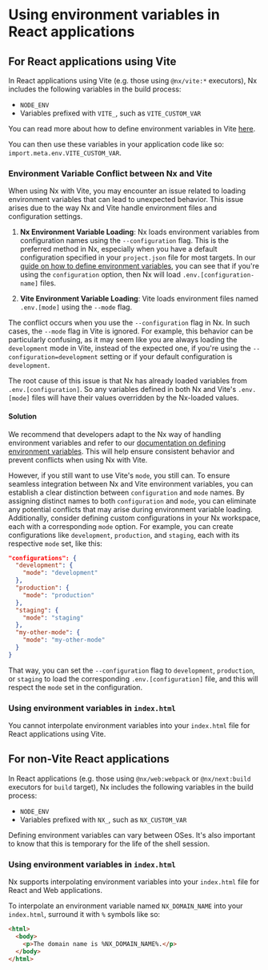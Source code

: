 # Using environment variables in React applications

## For React applications using Vite

In React applications using Vite (e.g. those using `@nx/vite:*` executors), Nx includes the following variables in the build process:

- `NODE_ENV`
- Variables prefixed with `VITE_`, such as `VITE_CUSTOM_VAR`

You can read more about how to define environment variables in Vite [here](https://vitejs.dev/guide/env-and-mode.html).

You can then use these variables in your application code like so: `import.meta.env.VITE_CUSTOM_VAR`.

### Environment Variable Conflict between Nx and Vite

When using Nx with Vite, you may encounter an issue related to loading environment variables that can lead to unexpected behavior. This issue arises due to the way Nx and Vite handle environment files and configuration settings.

1. **Nx Environment Variable Loading**: Nx loads environment variables from configuration names using the `--configuration` flag. This is the preferred method in Nx, especially when you have a default configuration specified in your `project.json` file for most targets. In our [guide on how to define environment variables](https://nx.dev/recipes/tips-n-tricks/define-environment-variables), you can see that if you're using the `configuration` option, then Nx will load `.env.[configuration-name]` files.

2. **Vite Environment Variable Loading**: Vite loads environment files named `.env.[mode]` using the `--mode` flag.

The conflict occurs when you use the `--configuration` flag in Nx. In such cases, the `--mode` flag in Vite is ignored. For example, this behavior can be particularly confusing, as it may seem like you are always loading the `development` mode in Vite, instead of the expected one, if you're using the `--configuration=development` setting or if your default configuration is `development`.

The root cause of this issue is that Nx has already loaded variables from `.env.[configuration]`. So any variables defined in both Nx and Vite's `.env.[mode]` files will have their values overridden by the Nx-loaded values.

#### Solution

We recommend that developers adapt to the Nx way of handling environment variables and refer to our [documentation on defining environment variables](https://nx.dev/recipes/tips-n-tricks/define-environment-variables). This will help ensure consistent behavior and prevent conflicts when using Nx with Vite.

However, if you still want to use Vite's `mode`, you still can. To ensure seamless integration between Nx and Vite environment variables, you can establish a clear distinction between `configuration` and `mode` names. By assigning distinct names to both `configuration` and `mode`, you can eliminate any potential conflicts that may arise during environment variable loading. Additionally, consider defining custom configurations in your Nx workspace, each with a corresponding `mode` option. For example, you can create configurations like `development`, `production`, and `staging`, each with its respective `mode` set, like this:

```json
"configurations": {
  "development": {
    "mode": "development"
  },
  "production": {
    "mode": "production"
  },
  "staging": {
    "mode": "staging"
  },
  "my-other-mode": {
    "mode": "my-other-mode"
  }
}
```

That way, you can set the `--configuration` flag to `development`, `production`, or `staging` to load the corresponding `.env.[configuration]` file, and this will respect the `mode` set in the configuration.

### Using environment variables in `index.html`

You cannot interpolate environment variables into your `index.html` file for React applications using Vite.

## For non-Vite React applications

In React applications (e.g. those using `@nx/web:webpack` or `@nx/next:build` executors for `build` target), Nx
includes the following variables in the build process:

- `NODE_ENV`
- Variables prefixed with `NX_`, such as `NX_CUSTOM_VAR`

Defining environment variables can vary between OSes. It's also important to know that this is temporary for the life of
the shell session.

### Using environment variables in `index.html`

Nx supports interpolating environment variables into your `index.html` file for React and Web applications.

To interpolate an environment variable named `NX_DOMAIN_NAME` into your `index.html`, surround it with `%` symbols like so:

```html {% fileName="index.html" %}
<html>
  <body>
    <p>The domain name is %NX_DOMAIN_NAME%.</p>
  </body>
</html>
```
